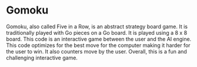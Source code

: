 # Gomoku
Gomoku, also called Five in a Row, is an abstract strategy board game. It is traditionally played with Go pieces on a Go board. 
It is played using a 8 x 8 board. 
This code is an interactive game between the user and the AI engine.
This code optimizes for the best move for the computer making it harder for the user to win.
It also counters move by the user. Overall, this is a fun and challenging interactive game.
